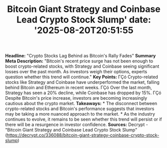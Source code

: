 ﻿---
title: "Bitcoin Giant Strategy and Coinbase Lead Crypto Stock Slump'
date: '2025-08-20T20:51:55"
category: "Markets"
summary: ""
slug: "bitcoin giant strategy and coinbase lead crypto stock slump"
source_urls:
  - "https://decrypt.co/336088/bitcoin-giant-strategy-coinbase-crypto-stock-slump"
seo:
  title: "Bitcoin Giant Strategy and Coinbase Lead Crypto Stock Slump | Hash n Hedge'
  description: '"
  keywords: ["news", "markets", "brief"]
---
**Headline:** "Crypto Stocks Lag Behind as Bitcoin's Rally Fades"  **Summary Meta Description:** "Bitcoin's recent price surge has not been enough to boost crypto-related stocks, with Strategy and Coinbase seeing significant losses over the past month. As investors weigh their options, experts question whether this trend will continue."  **Key Points:**  ΓÇó Crypto-related stocks like Strategy and Coinbase have underperformed the market, falling behind Bitcoin and Ethereum in recent weeks. ΓÇó Over the last month, Strategy has seen a 20% decline, while Coinbase has dropped by 15%. ΓÇó Despite Bitcoin's price increase, investors are becoming increasingly cautious about the crypto market.  **Takeaways:**  * The disconnect between crypto-related stocks and Bitcoin's performance suggests that investors may be taking a more nuanced approach to the market. * As the industry continues to evolve, it remains to be seen whether this trend will persist or if there will be a resurgence in investor confidence.  **Sources:**  Decrypt - "Bitcoin Giant Strategy and Coinbase Lead Crypto Stock Slump" (https://decrypt.co/336088/bitcoin-giant-strategy-coinbase-crypto-stock-slump) 

